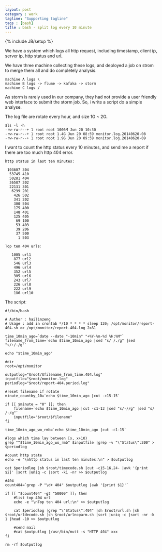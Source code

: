 ```yaml
---
layout: post
category : work
tagline: "Supporting tagline"
tags : [bash]
title : bash - split log every 10 minute
---
```

{% include JB/setup %}

We have a system which logs all http request, including timestamp, client ip, server ip, http status and url. 

We have three machine collecting these logs, and deployed a job on strom to merge them all and do completely analysis.

    machine A logs \
    machine B logs -> flume -> kafaka -> storm
    machine C logs /

As storm is rarely used in our company, they had not provide a user friendly web interface to submit the storm job. So, i write a script do a simple analyse.

The log file are rotate every hour, and size 1G ~ 2G.

	$ls -l -h
	-rw-rw-r--+ 1 root root 1006M Jun 20 10:30 
	-rw-rw-r--+ 1 root root 1.4G Jun 20 08:59 monitor.log.20140620-08
	-rw-rw-r--+ 1 root root 1.9G Jun 20 09:59 monitor.log.20140620-09

I want to count the http status every 10 minutes, and send me a report if there are too much http 404 error.

	http status in last ten minutes:

	 103607 304
	  53745 410
	  50281 404
	  36587 302
	  22131 301
	   6299 201
	    426 502
	    341 202
	    300 504
	    175 400
	    148 401
	    125 405
	     69 100
	     53 403
	     39 206
	     37 500
	      1 503

	Top ten 404 urls:

	   1005 url1
	    877 url2
	    546 url3
	    496 url4
	    352 url5
	    305 url6
	    243 url7
	    226 url8
	    222 url9
	    186 url10

The script:

	#!/bin/bash

	# Author : hailinzeng
	# Usage : add in crontab */10 * * * * sleep 120; /opt/monitor/report-404.sh >> /opt/monitor/report-404.log 2>&1

	time_10min_ago=`date --date "-10min" "+%Y-%m-%d %H:%M"`
	filename_from_time=`echo $time_10min_ago |sed "s/ /./g" |sed "s/:/-/g"`

	echo "$time_10min_ago"

	#dir
	root=/opt/monitor
	
	outputlog="$root/$filename_from_time.404.log"
	inputfile="$root/monitor.log"
	periodlog="$root/report-404.period.log"

	#reset filename if rotate
	minute_countby_10=`echo $time_10min_ago |cut -c15-15`

	if [[ $minute = "0" ]]; then
	    filename=`echo $time_10min_ago |cut -c1-13 |sed "s/-//g" |sed "s/ /-/g"`
	    inputfile="$root/$filename"
	fi

	time_10min_ago_wo_rmb=`echo $time_10min_ago |cut -c1-15`

	#logs which time lay between [x, x+10)
	grep "^$time_10min_ago_wo_rmb" $inputfile |grep -v "\"Status\":200" > $periodlog

	#count http state
	echo -e "\nhttp status in last ten minutes:\n" > $outputlog
	
	cat $periodlog |sh $root/timecode.sh |cut -c15-16,24- |awk '{print $2}' |sort |uniq -c |sort -k1 -nr >> $outputlog

	#404
	count404=`grep -P "\d+ 404" $outputlog |awk '{print $1}'`

	if [[ "$count404" -gt "50000" ]]; then
	    #list top 404 url
	    echo -e "\nTop ten 404 url:\n" >> $outputlog

	    cat $periodlog |grep "\"Status\":404" |sh $root/url.sh |sh $root/urldecode.sh |sh $root/urlnoparm.sh |sort |uniq -c |sort -nr -k 1 |head -10 >> $outputlog

	    #send mail
	    #cat $outputlog |/usr/bin/mutt -s "HTTP 404" xxx
	fi
	
	rm -rf $outputlog